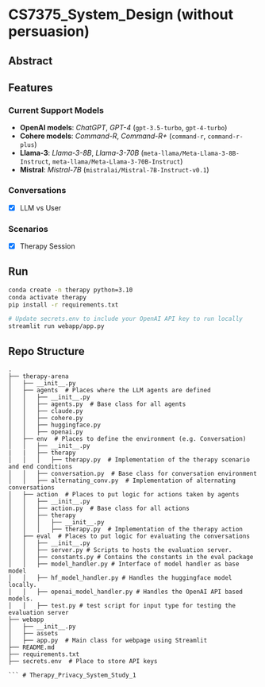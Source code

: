 # CS7375_System_Design (without persuasion)

## Abstract

## Features
### Current Support Models
- **OpenAI models**: *ChatGPT*, *GPT-4* (`gpt-3.5-turbo`, `gpt-4-turbo`)
- **Cohere models**: *Command-R*, *Command-R+* (`command-r`, `command-r-plus`)
- **Llama-3**: *Llama-3-8B*, *Llama-3-70B* (`meta-llama/Meta-Llama-3-8B-Instruct`, `meta-llama/Meta-Llama-3-70B-Instruct`)
- **Mistral**: *Mistral-7B* (`mistralai/Mistral-7B-Instruct-v0.1`)

### Conversations
- [X] LLM vs User

### Scenarios
- [X] Therapy Session


## Run
```bash
conda create -n therapy python=3.10
conda activate therapy
pip install -r requirements.txt

# Update secrets.env to include your OpenAI API key to run locally
streamlit run webapp/app.py
```


## Repo Structure
```
.
├── therapy-arena
│   ├── __init__.py
│   ├── agents  # Places where the LLM agents are defined
│   │   ├── __init__.py
│   │   ├── agents.py  # Base class for all agents
│   │   ├── claude.py
│   │   ├── cohere.py
│   │   ├── huggingface.py
│   │   ├── openai.py
│   ├── env  # Places to define the environment (e.g. Conversation)
│   │   ├── __init__.py
|   |   ├── therapy
│   │   │   ├── therapy.py  # Implementation of the therapy scenario and end conditions
│   │   ├── conversation.py  # Base class for conversation environment
│   │   ├── alternating_conv.py  # Implementation of alternating conversations
│   ├── action  # Places to put logic for actions taken by agents
│   │   ├── __init__.py
│   │   ├── action.py  # Base class for all actions
│   │   ├── therapy
│   │   │   ├── __init__.py
│   │   │   ├── therapy.py  # Implementation of the therapy action
│   ├── eval  # Places to put logic for evaluating the conversations
│   │   ├── __init__.py
│   │   ├── server.py # Scripts to hosts the evaluation server.
│   │   ├── constants.py # Contains the constants in the eval package
│   │   ├── model_handler.py # Interface of model handler as base model
│   │   ├── hf_model_handler.py # Handles the huggingface model locally.
│   │   ├── openai_model_handler.py # Handles the OpenAI API based models.
│   │   ├── test.py # test script for input type for testing the evaluation server
├── webapp
│   ├── __init__.py
│   ├── assets
│   ├── app.py  # Main class for webpage using Streamlit
├── README.md
├── requirements.txt
├── secrets.env  # Place to store API keys

``` # Therapy_Privacy_System_Study_1
